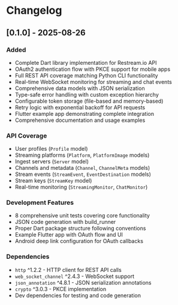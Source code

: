 # Changelog

## [0.1.0] - 2025-08-26

### Added
- Complete Dart library implementation for Restream.io API
- OAuth2 authentication flow with PKCE support for mobile apps
- Full REST API coverage matching Python CLI functionality
- Real-time WebSocket monitoring for streaming and chat events
- Comprehensive data models with JSON serialization
- Type-safe error handling with custom exception hierarchy
- Configurable token storage (file-based and memory-based)
- Retry logic with exponential backoff for API requests
- Flutter example app demonstrating complete integration
- Comprehensive documentation and usage examples

### API Coverage
- User profiles (`Profile` model)
- Streaming platforms (`Platform`, `PlatformImage` models)
- Ingest servers (`Server` model)
- Channels and metadata (`Channel`, `ChannelMeta` models)
- Stream events (`StreamEvent`, `EventDestination` models)
- Stream keys (`StreamKey` model)
- Real-time monitoring (`StreamingMonitor`, `ChatMonitor`)

### Development Features
- 8 comprehensive unit tests covering core functionality
- JSON code generation with build_runner
- Proper Dart package structure following conventions
- Example Flutter app with OAuth flow and UI
- Android deep link configuration for OAuth callbacks

### Dependencies
- `http` ^1.2.2 - HTTP client for REST API calls
- `web_socket_channel` ^2.4.3 - WebSocket support
- `json_annotation` ^4.8.1 - JSON serialization annotations
- `crypto` ^3.0.3 - PKCE implementation
- Dev dependencies for testing and code generation
